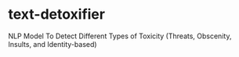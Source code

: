 # text-detoxifier
NLP Model To Detect Different Types of Toxicity (Threats, Obscenity, Insults, and Identity-based)
